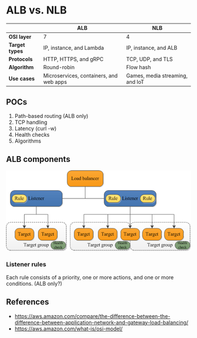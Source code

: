 # ALB vs. NLB

|                  | ALB                                     | NLB                             |
|------------------|-----------------------------------------|---------------------------------|
| **OSI layer**    | 7                                       | 4                               |
| **Target types** | IP, instance, and Lambda                | IP, instance, and ALB           |
| **Protocols**    | HTTP, HTTPS, and gRPC                   | TCP, UDP, and TLS               |
| **Algorithm**    | Round-robin                             | Flow hash                       |
| **Use cases**    | Microservices, containers, and web apps | Games, media streaming, and IoT |

## POCs

1. Path-based routing (ALB only)
2. TCP handling
3. Latency (curl -w)
4. Health checks
5. Algorithms

## ALB components

![ALB components](images/alb-components.png)

### Listener rules

Each rule consists of a priority, one or more actions, and one or more conditions. (ALB only?)

## References

- https://aws.amazon.com/compare/the-difference-between-the-difference-between-application-network-and-gateway-load-balancing/
- https://aws.amazon.com/what-is/osi-model/